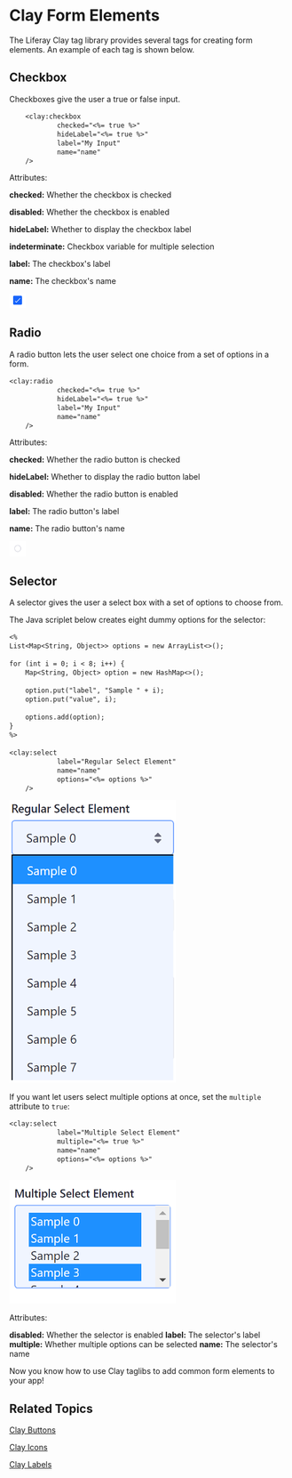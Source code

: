# Clay Form Elements [](id=clay-form-elements)

The Liferay Clay tag library provides several tags for creating form elements. 
An example of each tag is shown below. 

## Checkbox [](id=checkbox)

Checkboxes give the user a true or false input.
			
		<clay:checkbox 
				checked="<%= true %>" 
				hideLabel="<%= true %>" 
				label="My Input" 
				name="name" 
		/>

Attributes:

**checked:** Whether the checkbox is checked

**disabled:** Whether the checkbox is enabled

**hideLabel:** Whether to display the checkbox label

**indeterminate:** Checkbox variable for multiple selection

**label:** The checkbox's label

**name:** The checkbox's name

![Figure 1: Clay taglibs provide checkboxes.](../../../images/clay-taglib-form-checkbox.png)

## Radio [](id=radio)

A radio button lets the user select one choice from a set of options in a form.

    <clay:radio 
				checked="<%= true %>" 
				hideLabel="<%= true %>" 
				label="My Input" 
				name="name" 
		/>

Attributes:

**checked:** Whether the radio button is checked

**hideLabel:** Whether to display the radio button label

**disabled:** Whether the radio button is enabled

**label:** The radio button's label

**name:** The radio button's name

![Figure 2: Clay taglibs provide radio buttons.](../../../images/clay-taglib-form-radio-button.png)

## Selector [](id=selector)

A selector gives the user a select box with a set of options to choose from. 

The Java scriplet below creates eight dummy options for the selector: 

    <%
    List<Map<String, Object>> options = new ArrayList<>();

    for (int i = 0; i < 8; i++) {
    	Map<String, Object> option = new HashMap<>();

    	option.put("label", "Sample " + i);
    	option.put("value", i);

    	options.add(option);
    }
    %>

    <clay:select 
				label="Regular Select Element" 
				name="name" 
				options="<%= options %>" 
		/>

![Figure 3: Clay taglibs provide select boxes.](../../../images/clay-taglib-form-selector.png)

If you want let users select multiple options at once, set the `multiple` 
attribute to `true`:

    <clay:select 
				label="Multiple Select Element" 
				multiple="<%= true %>" 
				name="name" 
				options="<%= options %>" 
		/>

![Figure 4: You can let users select multiple options from the select menu.](../../../images/clay-taglib-form-selector-multiple.png)

Attributes:

**disabled:** Whether the selector is enabled
**label:** The selector's label
**multiple:** Whether multiple options can be selected
**name:** The selector's name

Now you know how to use Clay taglibs to add common form elements to your app!

## Related Topics [](id=related-topics)

[Clay Buttons](/develop/tutorials/-/knowledge_base/7-1/clay-buttons)

[Clay Icons](/develop/tutorials/-/knowledge_base/7-1/clay-icons)

[Clay Labels](/develop/tutorials/-/knowledge_base/7-1/clay-labels)
